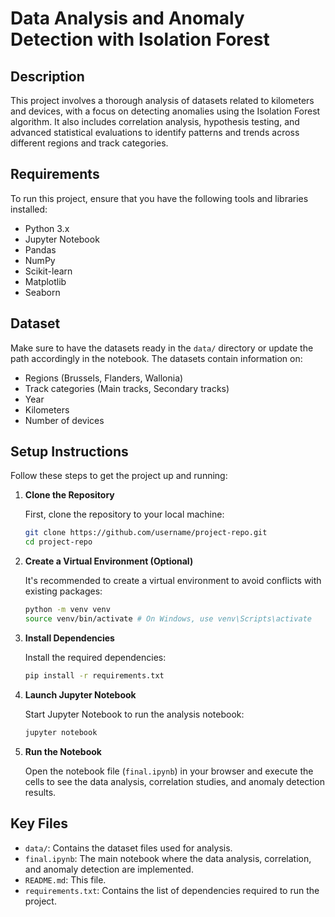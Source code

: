 # Data Analysis and Anomaly Detection with Isolation Forest

## Description

This project involves a thorough analysis of datasets related to kilometers and devices, with a focus on detecting anomalies using the Isolation Forest algorithm. It also includes correlation analysis, hypothesis testing, and advanced statistical evaluations to identify patterns and trends across different regions and track categories.

## Requirements

To run this project, ensure that you have the following tools and libraries installed:

- Python 3.x
- Jupyter Notebook
- Pandas
- NumPy
- Scikit-learn
- Matplotlib
- Seaborn

## Dataset

Make sure to have the datasets ready in the `data/` directory or update the path accordingly in the notebook. The datasets contain information on:
- Regions (Brussels, Flanders, Wallonia)
- Track categories (Main tracks, Secondary tracks)
- Year
- Kilometers
- Number of devices

## Setup Instructions

Follow these steps to get the project up and running:

1. **Clone the Repository**

   First, clone the repository to your local machine:

   ```bash
   git clone https://github.com/username/project-repo.git
   cd project-repo
   ```

2. **Create a Virtual Environment (Optional)**

   It's recommended to create a virtual environment to avoid conflicts with existing packages:

   ```bash
   python -m venv venv
   source venv/bin/activate # On Windows, use venv\Scripts\activate
   ```

3. **Install Dependencies**

   Install the required dependencies:

   ```bash
   pip install -r requirements.txt
   ```

4. **Launch Jupyter Notebook**

   Start Jupyter Notebook to run the analysis notebook:

   ```bash
   jupyter notebook
   ```

5. **Run the Notebook**

   Open the notebook file (`final.ipynb`) in your browser and execute the cells to see the data analysis, correlation studies, and anomaly detection results.

## Key Files

- `data/`: Contains the dataset files used for analysis.
- `final.ipynb`: The main notebook where the data analysis, correlation, and anomaly detection are implemented.
- `README.md`: This file.
- `requirements.txt`: Contains the list of dependencies required to run the project.

